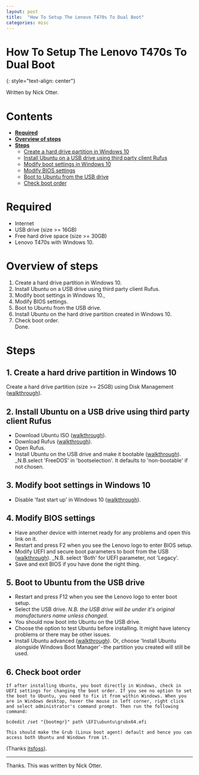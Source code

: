 ```yaml
---
layout: post
title:  "How To Setup The Lenovo T470s To Dual Boot"
categories: misc
---
```


# How To Setup The Lenovo T470s To Dual Boot
{: style="text-align: center"}

Written by Nick Otter.

# Contents

- [**Required**](#required)<br>
- [**Overview of steps**](#oveview-of-steps)<br>
- [**Steps**](#steps)<br>
    - [Create a hard drive partition in Windows 10](#create-a-hard-drive-partition-in-windows-10)<br>
    - [Install Ubuntu on a USB drive using third party client Rufus](#install-ubuntu-on-a-USB-drive-using-third-party-client-rufus)<br>
    - [Modify boot settings in Windows 10](#modify-boot-settings-in-windows-10)<br>
    - [Modify BIOS settings](#modify-BIOS-settings)<br>
    - [Boot to Ubuntu from the USB drive](#boot-to-Ubuntu-from-the-USB-drive)<br>
    - [Check boot order](#check-boot-order)

# Required
* Internet
* USB drive (size >= 16GB)
* Free hard drive space (size >= 30GB)
* Lenovo T470s with Windows 10.

# Overview of steps
1. Create a hard drive partition in Windows 10.<br>
2. Install Ubuntu on a USB drive using third party client Rufus.<br>
3. Modify boot settings in Windows 10.,<br>
4. Modify BIOS settings.<br>
5. Boot to Ubuntu from the USB drive.<br>
6. Install Ubuntu on the hard drive partition created in Windows 10.<br>
7. Check boot order.<br>
Done.

# Steps

## 1. Create a hard drive partition in Windows 10
Create a hard drive partition (size >= 25GB) using Disk Management ([walkthrough](https://www.youtube.com/watch?v=u5QyjHIYwTQ&feature=youtu.be&t=113)).

## 2. Install Ubuntu on a USB drive using third party client Rufus
* Download Ubuntu ISO ([walkthrough](https://ubuntu.com/download/desktop)).<br>
* Download Rufus ([walkthrough](https://rufus.ie/)).<br>
* Open Rufus.<br>
* Install Ubuntu on the USB drive and make it bootable ([walkthrough](https://ubuntu.com/tutorials/create-a-usb-stick-on-windows#3-usb-selection)). _N.B.select 'FreeDOS' in 'bootselection'. It defaults to 'non-bootable' if not chosen.

## 3. Modify boot settings in Windows 10
* Disable 'fast start up' in Windows 10 ([walkthrough](https://www.download3k.com/articles/How-to-Enable-or-Disable-Fast-Startup-in-Windows-10-01399)).

## 4. Modify BIOS settings
* Have another device with internet ready for any problems and open this link on it.<br>
* Restart and press F2 when you see the Lenovo logo to enter BIOS setup.<br>
* Modify UEFI and secure boot parameters to boot from the USB ([walkthrough](https://tothepoles.co.uk/2017/11/16/lenovo-t470p-ubuntu-16-04-install-notes/)). _N.B. select 'Both' for UEFI parameter, not 'Legacy'.<br>
* Save and exit BIOS if you have done the right thing.

## 5. Boot to Ubuntu from the USB drive
* Restart and press F12 when you see the Lenovo logo to enter boot setup.<br>
* Select the USB drive. _N.B. the USB drive will be under it's original manufacturers name unless changed._<br>
* You should now boot into Ubuntu on the USB drive.<br>
* Choose the option to test Ubuntu before installing. It might have latency problems or there may be other issues.<br>
* Install Ubuntu advanced ([walkthrough](https://itsfoss.com/install-ubuntu-1404-dual-boot-mode-windows-8-81-uefi)). Or, choose 'Install Ubuntu alongside Windows Boot Manager' - the partition you created will still be used.<br>

## 6. Check boot order
```
If after installing Ubuntu, you boot directly in Windows, check in UEFI settings for changing the boot order. If you see no option to set the boot to Ubuntu, you need to fix it from within Windows. When you are in Windows desktop, hover the mouse in left corner, right click and select administrator's command prompt. Then run the following command:

bcdedit /set "{bootmgr}" path \EFI\ubuntu\grubx64.efi

This should make the Grub (Linux boot agent) default and hence you can access both Ubuntu and Windows from it.
```

(Thanks [itsfoss](https://itsfoss.com/install-ubuntu-1404-dual-boot-mode-windows-8-81-uefi/)).

---
Thanks. This was written by Nick Otter.
